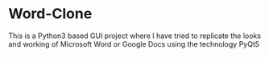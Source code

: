 # Word-Clone
This is a Python3 based GUI project where I have tried to replicate the looks and working of Microsoft Word or Google Docs using the technology PyQt5
